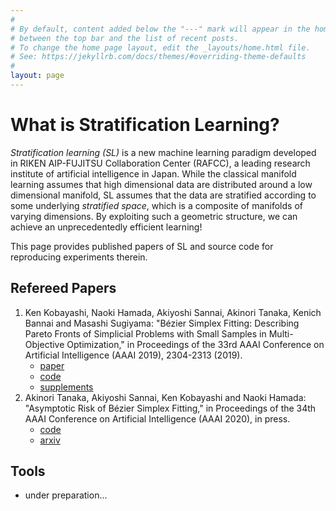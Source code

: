 ```yaml
---
#
# By default, content added below the "---" mark will appear in the home page
# between the top bar and the list of recent posts.
# To change the home page layout, edit the _layouts/home.html file.
# See: https://jekyllrb.com/docs/themes/#overriding-theme-defaults
#
layout: page
---
```


# What is Stratification Learning?

_Stratification learning (SL)_ is a new machine learning paradigm developed in RIKEN AIP-FUJITSU Collaboration Center (RAFCC), a leading research institute of artificial intelligence in Japan.
While the classical manifold learning assumes that high dimensional data are distributed around a low dimensional manifold, SL assumes that the data are stratified according to some underlying _stratified space_, which is a composite of manifolds of varying dimensions.
By exploiting such a geometric structure, we can achieve an unprecedentedly efficient learning!

This page provides published papers of SL and source code for reproducing experiments therein. 

## Refereed Papers

1. Ken Kobayashi, Naoki Hamada, Akiyoshi Sannai, Akinori Tanaka, Kenich Bannai and Masashi Sugiyama: "Bézier Simplex Fitting: Describing Pareto Fronts of Simplicial Problems with Small Samples in Multi-Objective Optimization," in Proceedings of the 33rd AAAI Conference on Artificial Intelligence (AAAI 2019), 2304-2313 (2019).
    - [paper](https://doi.org/10.1609/aaai.v33i01.33012304)
    - [code](https://github.com/rafcc/aaai-19.2786)
    - [supplements](https://arxiv.org/abs/1812.05222)
1. Akinori Tanaka, Akiyoshi Sannai, Ken Kobayashi and Naoki Hamada: "Asymptotic Risk of Bézier Simplex Fitting," in Proceedings of the 34th AAAI Conference on Artificial Intelligence (AAAI 2020), in press.
    - [code](https://github.com/rafcc/aaai-20.1534)
    - [arxiv](https://arxiv.org/abs/1906.06924)

## Tools
- under preparation...
